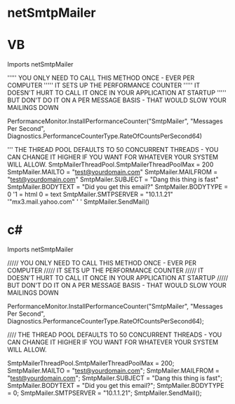# netSmtpMailer


# VB
Imports netSmtpMailer

''''' YOU ONLY NEED TO CALL THIS METHOD ONCE - EVER PER COMPUTER
''''' IT SETS UP THE PERFORMANCE COUNTER
''''' IT DOESN'T HURT TO CALL IT ONCE IN YOUR APPLICATION AT STARTUP
''''' BUT DON'T DO IT ON A PER MESSAGE BASIS - THAT WOULD SLOW YOUR MAILINGS DOWN

PerformanceMonitor.InstallPerformanceCounter("SmtpMailer", "Messages Per Second", Diagnostics.PerformanceCounterType.RateOfCountsPerSecond64)


''' THE THREAD POOL DEFAULTS TO 50 CONCURRENT THREADS - YOU CAN CHANGE IT HIGHER IF YOU WANT FOR WHATEVER YOUR SYSTEM WILL ALLOW.
SmtpMailerThreadPool.SmtpMailerThreadPoolMax = 200
SmtpMailer.MAILTO = "test@yourdomain.com"
SmtpMailer.MAILFROM = "test@yourdomain.com"
SmtpMailer.SUBJECT = "Dang this thing is fast"
SmtpMailer.BODYTEXT = "Did you get this email?"
SmtpMailer.BODYTYPE = 0     '1 = html 0 = text
SmtpMailer.SMTPSERVER = "10.1.1.21"  '"mx3.mail.yahoo.com" ' '
SmtpMailer.SendMail()




# c#

Imports netSmtpMailer

///// YOU ONLY NEED TO CALL THIS METHOD ONCE - EVER PER COMPUTER
///// IT SETS UP THE PERFORMANCE COUNTER
///// IT DOESN'T HURT TO CALL IT ONCE IN YOUR APPLICATION AT STARTUP
///// BUT DON'T DO IT ON A PER MESSAGE BASIS - THAT WOULD SLOW YOUR MAILINGS DOWN

PerformanceMonitor.InstallPerformanceCounter("SmtpMailer", "Messages Per Second", Diagnostics.PerformanceCounterType.RateOfCountsPerSecond64);


//// THE THREAD POOL DEFAULTS TO 50 CONCURRENT THREADS - YOU CAN CHANGE IT HIGHER IF YOU WANT FOR WHATEVER YOUR SYSTEM WILL ALLOW.


SmtpMailerThreadPool.SmtpMailerThreadPoolMax = 200;
SmtpMailer.MAILTO = "test@yourdomain.com";
SmtpMailer.MAILFROM = "test@yourdomain.com";
SmtpMailer.SUBJECT = "Dang this thing is fast";
SmtpMailer.BODYTEXT = "Did you get this email?";
SmtpMailer.BODYTYPE = 0;
SmtpMailer.SMTPSERVER = "10.1.1.21";
SmtpMailer.SendMail();
